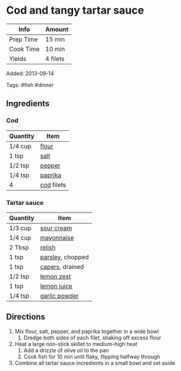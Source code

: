 # Cod and tangy tartar sauce

| Info      | Amount   |
| --------- | -------- |
| Prep Time | 15 min   |
| Cook Time | 10 min   |
| Yields    | 4 filets |

Added: 2013-09-14

Tags: #fish #dinner

## Ingredients

### Cod

| Quantity | Item                                 |
| -------- | ------------------------------------ |
| 1/4 cup  | [flour](../Ingredients/flour.md)     |
| 1 tsp    | [salt](../Ingredients/salt.md)       |
| 1/2 tsp  | [pepper](../Ingredients/pepper.md)   |
| 1/4 tsp  | [paprika](../Ingredients/paprika.md) |
| 4        | [cod](../Ingredients/cod.md) filets  |

### Tartar sauce

| Quantity | Item                                             |
| -------- | ------------------------------------------------ |
| 1/3 cup  | [sour cream](../Ingredients/sour%20cream.md)     |
| 1/4 cup  | [mayonnaise](../Ingredients/mayonnaise.md)       |
| 2 Tbsp   | [relish](../Ingredients/relish.md)               |
| 1 tsp    | [parsley](../Ingredients/parsley.md), chopped    |
| 1 tsp    | [capers](../Ingredients/capers.md), drained      |
| 1/2 tsp  | [lemon zest](../Ingredients/lemon.md)            |
| 1 tsp    | [lemon juice](../Ingredients/lemon%20juice.md)   |
| 1/4 tsp  | [garlic powder](../Ingredients/garlic-powder.md) |

## Directions

1. Mix flour, salt, pepper, and paprika together in a wide bowl
   1. Dredge both sides of each filet, shaking off excess flour
2. Heat a large non-stick skillet to medium-high heat
   1. Add a drizzle of olive oil to the pan
   2. Cook fish for 10 min until flaky, flipping halfway through
3. Combine all tartar sauce incredients in a small bowl and set aside

